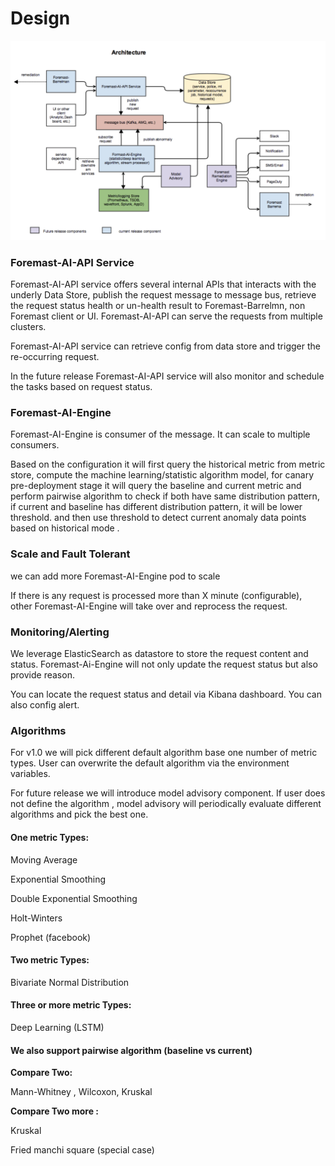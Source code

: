 # Design

![](../.gitbook/assets/foremastarchitecture%20%282%29.png)

### Foremast-AI-API Service

Foremast-AI-API service offers several internal APIs that interacts with the underly Data Store, publish the request message to message bus, retrieve the request status health or un-health result to Foremast-Barrelmn, non Foremast client or UI. Foremast-AI-API can serve the requests from multiple clusters. 

Foremast-AI-API service can retrieve config from data store and trigger the re-occurring request.

In the future release Foremast-AI-API service will  also monitor and  schedule   the tasks based on request status.

### Foremast-AI-Engine

Foremast-AI-Engine is consumer of the message. It can scale to multiple consumers. 

Based on the configuration it will first query the historical metric from metric store, compute the machine learning/statistic algorithm model,  for canary pre-deployment stage it will query the baseline and current metric and perform pairwise algorithm to check if both have same distribution pattern,  if current and baseline has different distribution pattern, it will be lower threshold. and then use threshold to detect current anomaly data points based on  historical mode .

### Scale and Fault Tolerant

we can add more Foremast-AI-Engine pod to scale

If there is any request is processed more than X minute \(configurable\), other Foremast-AI-Engine will take over and reprocess the request.

### Monitoring/Alerting

We leverage ElasticSearch as datastore to store the request content and status. Foremast-Ai-Engine will not only update the request status but also provide reason.

You can locate the request status and detail via Kibana dashboard. You can also config alert.

### Algorithms 

For v1.0 we will pick different default algorithm base one number of metric types. User can overwrite the default algorithm via the environment variables.  

For future release we will introduce model advisory component.  If user does not define the algorithm , model advisory will periodically evaluate different algorithms and pick the best one. 

#### One metric Types:

Moving Average

Exponential Smoothing

Double Exponential Smoothing

Holt-Winters

Prophet \(facebook\)

#### Two metric Types:

Bivariate Normal Distribution

#### Three or more metric Types:

Deep Learning \(LSTM\)

#### We also support pairwise algorithm  \(baseline vs current\)

**Compare Two:**

Mann-Whitney , Wilcoxon, Kruskal  

**Compare Two more :**

 Kruskal  

Fried manchi square \(special case\)














